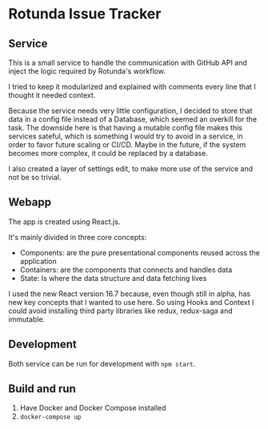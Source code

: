 # Rotunda Issue Tracker

## Service

This is a small service to handle the communication with GitHub API and inject the logic required by Rotunda's workflow.

I tried to keep it modularized and explained with comments every line that I thought it needed context.

Because the service needs very little configuration, I decided to store that data in a config file instead of a Database, which seemed an overkill for the task. The downside here is that having a mutable config file makes this services sateful, which is something I would try to avoid in a service, in order to favor future scaling or CI/CD. Maybe in the future, if the system becomes more complex, it could be replaced by a database.

I also created a layer of settings edit, to make more use of the service and not be so trivial.

## Webapp

The app is created using React.js.

It's mainly divided in three core concepts:
- Components: are the pure presentational components reused across the application
- Containers: are the components that connects and handles data
- State: Is where the data structure and data fetching lives

I used the new React version 16.7 because, even though still in alpha, has new key concepts that I wanted to use here. So using Hooks and Context I could avoid installing third party libraries like redux, redux-saga and immutable.

## Development

Both service can be run for development with `npm start`.

## Build and run

1. Have Docker and Docker Compose installed
2. `docker-compose up`
